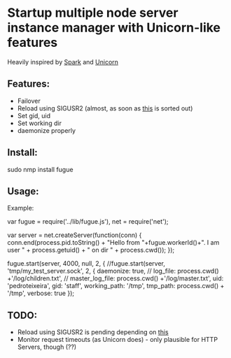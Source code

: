 # Startup multiple node server instance manager with Unicorn-like features

Heavily inspired by [Spark](http://github.com/senchalabs/spark) and [Unicorn](http://unicorn.bogomips.org/)

## Features:

* Failover
* Reload using SIGUSR2 (almost, as soon as [this](http://groups.google.com/group/nodejs/browse_thread/thread/eb3ba019e6dbec70) is sorted out)
* Set gid, uid
* Set working dir
* daemonize properly

## Install:

  sudo nmp install fugue

## Usage:

Example:

  var fugue = require('../lib/fugue.js'),
      net =   require('net');

  var server = net.createServer(function(conn) {
    conn.end(process.pid.toString() + "Hello from "+fugue.workerId()+". I am user " + process.getuid() + " on dir " + process.cwd());
  });

  fugue.start(server, 4000, null, 2, {
  //fugue.start(server, 'tmp/my_test_server.sock', 2, {
    daemonize: true,
    // log_file: process.cwd() +'/log/children.txt',
    // master_log_file: process.cwd() +'/log/master.txt',
    uid: 'pedroteixeira',
    gid: 'staff',
    working_path: '/tmp',
    tmp_path: process.cwd() + '/tmp',
    verbose: true
  });

## TODO:

* Reload using SIGUSR2 is pending depending on [this](http://groups.google.com/group/nodejs/browse_thread/thread/eb3ba019e6dbec70)
* Monitor request timeouts (as Unicorn does) - only plausible for HTTP Servers, though (??)
